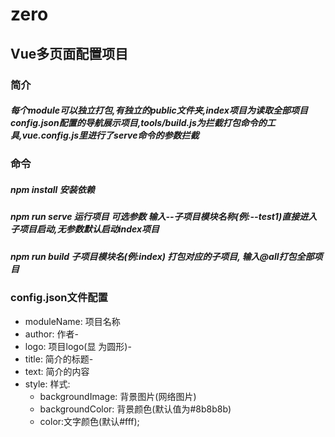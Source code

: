 # zero
## Vue多页面配置项目

### 简介

##### 每个module可以独立打包,有独立的public文件夹,index项目为读取全部项目config.json配置的导航展示项目,tools/build.js为拦截打包命令的工具,vue.config.js里进行了serve命令的参数拦截
    
### 命令

##### npm install 安装依赖

##### npm run serve 运行项目 可选参数 输入--子项目模块名称(例:--test1)直接进入子项目启动,无参数默认启动index项目

##### npm run build 子项目模块名(例:index) 打包对应的子项目, 输入@all打包全部项目

### config.json文件配置

- moduleName: 项目名称 
- author: 作者- 
- logo: 项目logo(显 为圆形)- 
- title: 简介的标题- 
- text: 简介的内容
- style: 样式: 
   - backgroundImage: 背景图片(网络图片)
   - backgroundColor: 背景颜色(默认值为#8b8b8b)
   - color:文字颜色(默认#fff);
